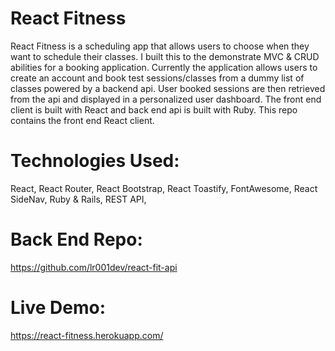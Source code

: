 # React Fitness

React Fitness is a scheduling app that allows users to choose when they want to schedule their classes.
I built this to the demonstrate MVC & CRUD abilities for a booking application. Currently the application allows
users to create an account and book test sessions/classes from a dummy list of classes powered by a backend api.
User booked sessions are then retrieved from the api and displayed in a personalized user dashboard.
The front end client is built with React and back end api is built with Ruby.
This repo contains the front end React client.

# Technologies Used:

React, React Router, React Bootstrap, React Toastify, FontAwesome, React SideNav, Ruby & Rails, REST API,

# Back End Repo:

https://github.com/lr001dev/react-fit-api


# Live Demo:

https://react-fitness.herokuapp.com/
